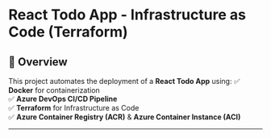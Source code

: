 # React Todo App - Infrastructure as Code (Terraform)

## 📌 Overview
This project automates the deployment of a **React Todo App** using:
✅ **Docker** for containerization  
✅ **Azure DevOps CI/CD Pipeline**  
✅ **Terraform** for Infrastructure as Code  
✅ **Azure Container Registry (ACR)** & **Azure Container Instance (ACI)**  

---

